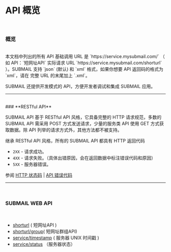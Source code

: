 # API 概览
<br>

### **概览**

<br>
本文档中列出的所有 API 基础调用 URL 是 `https://service.mysubmail.com/` （ 如 API：`短网址API` 实际请求 URL `https://service.mysubmail.com/shorturl` ）。SUBMAIL 支持 `json` (默认) 和 `xml` 格式，如果你想要 API 返回码的格式为 `xml`，请在 完整 URL 的末尾加上 `.xml`。

SUBMAIL 还提供开发模式的 API，方便开发者调试和集成 SUBMAIL 应用。



---
<br>
### **RESTful API**
<br>

SUBMAIL API 基于 RESTful API 风格，它具备完整的 HTTP 请求规范，多数的 SUBMAIL API 需采用 POST 方式发送请求，少量的服务类 API 使用 GET 方式获取数据。除 API 列举的请求方式外，其他方法都不被支持。

继承 RESTful API 风格，所有的 SUBMAIL API 都具有 HTTP 返回代码

*   `2XX` - 请求成功。
*   `4XX` - 请求失败。（具体出错原因，会在返回数据中标注错误代码和原因）
*   `5XX` - 服务器错误。

参阅 [HTTP 状态码](https://www.mysubmail.com/documents/vT7ec2)  | [API 错误代码](https://www.mysubmail.com/documents/LmoB14)

---
<br>

### **SUBMAIL WEB API**
<br>

*   [shorturl](https://www.mysubmail.com/documents/mfz0O1) ( 短网址API )
*   [shorturl/group](https://www.mysubmail.com/documents/ToqBS2)( 短网址群组API)
*   [service/timestamp](https://www.mysubmail.com/documents/nI4LP3) ( 服务器 UNIX 时间戳 )
*   [service/status](https://www.mysubmail.com/documents/ZFKx53) （服务器状态）
